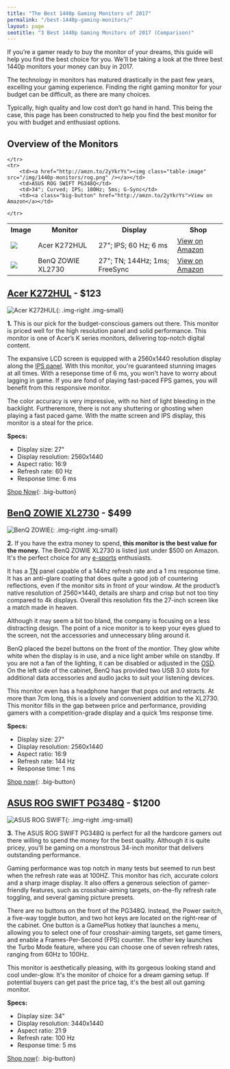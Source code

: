 ```yaml
---
title: "The Best 1440p Gaming Monitors of 2017"
permalink: "/best-1440p-gaming-monitors/"
layout: page
seotitle: "3 Best 1440p Gaming Monitors of 2017 (Comparison)"
---
```


If you’re a gamer ready to buy the monitor of your dreams, this guide will help you find the best choice for you. We'll be taking a look at the three best 1440p monitors your money can buy in 2017. 

The technology in monitors has matured drastically in the past few years, excelling your gaming experience. Finding the right gaming monitor for your budget can be difficult, as there are many choices. 

Typically, high quality and low cost don’t go hand in hand. This being the case, this page has been constructed to help you find the best monitor for you with budget and enthusiast options. 

## Overview of the Monitors

<table class="basic-table" align="center">
	<tr>
		<th>Image</th>
		<th>Monitor</th>
		<th>Display</th>
		<th>Shop</th>
	</tr>
	<tr>
		<td><a href="http://amzn.to/2zGjIYX"><img class="table-image" src="/img/1440p-monitors/k272.png" /></a></td>
		<td>Acer K272HUL</td>
		<td>27"; IPS; 60 Hz; 6 ms</td>
		<td><a class="big-button" href="http://amzn.to/2zGjIYX">View on Amazon</a></td>
	</tr>
	<tr>
		<td><a href="http://amzn.to/2AIpdqs"><img class="table-image" src="/img/1440p-monitors/zowie.png" /></a></td>
		<td>BenQ ZOWIE XL2730</td>
		<td>27"; TN; 144Hz; 1ms; FreeSync</td>
		<td><a class="big-button" href="http://amzn.to/2AIpdqs">View on Amazon</a></td>
		
	</tr>
	<tr>
		<td><a href="http://amzn.to/2yYkrYs"><img class="table-image" src="/img/1440p-monitors/rog.png" /></a></td>
		<td>ASUS ROG SWIFT PG348Q</td>
		<td>34"; Curved; IPS; 100Hz; 5ms; G-Sync</td>
		<td><a class="big-button" href="http://amzn.to/2yYkrYs">View on Amazon</a></td>
		
	</tr>	
</table>

## [Acer K272HUL](http://amzn.to/2zGjIYX) - $123
![Acer K272HUL](/img/1440p-monitors/k272.png){: .img-right .img-small}


**1.** This is our pick for the budget-conscious gamers out there. This monitor is priced well for the high resolution panel and solid performance. This monitor is one of Acer’s K series monitors, delivering top-notch digital content. 

The expansive LCD screen is equipped with a 2560x1440 resolution display along the [IPS panel](https://www.slrlounge.com/what-is-an-ips-monitor-understanding-ips-displays/). With this monitor, you're guaranteed stunning images at all times. With a reseponse time of 6 ms, you won't have to worry about lagging in game. If you are fond of playing fast-paced FPS games, you will benefit from this responsive monitor. 

The color accuracy is very impressive, with no hint of light bleeding in the backlight. Furtheremore, there is not any shuttering or ghosting when playing a fast paced game. With the matte screen and IPS display, this monitor is a steal for the price.

**Specs:** 

* Display size: 27" 
* Display resolution: 2560x1440 
* Aspect ratio: 16:9
* Refresh rate: 60 Hz
* Response time: 6 ms

[Shop Now](http://amzn.to/2zGjIYX){: .big-button}

## [BenQ ZOWIE XL2730](http://amzn.to/2AIpdqs) - $499
![BenQ ZOWIE](/img/1440p-monitors/zowie.png){: .img-right .img-small}


**2.** If you have the extra money to spend, **this monitor is the best value for the money.** The BenQ ZOWIE XL2730 is listed just under $500 on Amazon. It's the perfect choice for any [e-sports](https://en.wikipedia.org/wiki/ESports) enthusiasts. 

It has a [TN](http://www.tnpanel.com/tn-vs-ips-va/) panel capable of a 144hz refresh rate and a 1 ms response time. It has an anti-glare coating that does quite a good job of countering reflections, even if the monitor sits in front of your window. At the product’s native resolution of 2560×1440, details are sharp and crisp but not too tiny compared to 4k displays. Overall this resolution fits the 27-inch screen like a match made in heaven.

Although it may seem a bit too bland, the company is focusing on a less distracting design. The point of a nice monitor is to keep your eyes glued to the screen, not the accessories and unnecessary bling around it.

BenQ placed the bezel buttons on the front of the montior. They glow white white when the display is in use, and a nice light amber while on standby. If you are not a fan of the lighting, it can be disabled or adjusted in the [OSD](http://whatis.techtarget.com/definition/on-screen-display-OSD). On the left side of the cabinet, BenQ has provided two USB 3.0 slots for additional data accessories and audio jacks to suit your listening devices. 

This monitor even has a headphone hanger that pops out and retracts. At more than 7cm long, this is a lovely and convenient addition to the XL2730. This monitor fills in the gap between price and performance, providing gamers with a competition-grade display and a quick 1ms response time. 

**Specs:**

* Display size: 27"
* Display resolution: 2560x1440
* Aspect ratio: 16:9
* Refresh rate: 144 Hz
* Response time: 1 ms

[Shop now](http://amzn.to/2AIpdqs){: .big-button}

## [ASUS ROG SWIFT PG348Q](http://amzn.to/2yYkrYs) - $1200
![ASUS ROG SWIFT](/img/1440p-monitors/rog.png){: .img-right .img-small}

**3.** The ASUS ROG SWIFT PG348Q is perfect for all the hardcore gamers out there willing to spend the money for the best quality. Although it is quite pricey, you'll be gaming on a monstrous 34-inch monitor that delivers outstanding performance. 

Gaming performance was top notch in many tests but seemed to run best when the refresh rate was at 100HZ. This monitor has rich, accurate colors and a sharp image display. It also offers a generous selection of gamer-friendly features, such as crosshair-aiming targets, on-the-fly refresh rate toggling, and several gaming picture presets.

There are no buttons on the front of the PG348Q. Instead, the Power switch, a five-way toggle button, and two hot keys are located on the right-rear of the cabinet. One button is a GamePlus hotkey that launches a menu, allowing you to select one of four crosshair-aiming targets, set game timers, and enable a Frames-Per-Second (FPS) counter. The other key launches the Turbo Mode feature, where you can choose one of seven refresh rates, ranging from 60Hz to 100Hz.

This monitor is aesthetically pleasing, with its gorgeous looking stand and cool under-glow. It's the monitor of choice for a dream gaming setup. If potential buyers can get past the price tag, it's the best all out gaming monitor. 

**Specs:**

* Display size: 34"
* Display resolution: 3440x1440
* Aspect ratio: 21:9
* Refresh rate: 100 Hz
* Response time: 5 ms 

[Shop now](http://amzn.to/2yYkrYs){: .big-button}